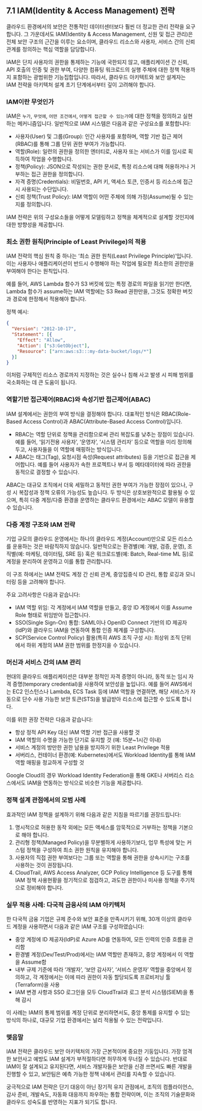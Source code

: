 ## 7.1 IAM(Identity & Access Management) 전략

클라우드 환경에서의 보안은 전통적인 데이터센터보다 훨씬 더 정교한 관리 전략을 요구합니다. 그 가운데서도 IAM(Identity & Access Management, 신원 및 접근 관리)은 전체 보안 구조의 근간을 이루는 요소이며, 클라우드 리소스와 사용자, 서비스 간의 신뢰 관계를 정의하는 핵심 역할을 담당합니다. 

IAM은 단지 사용자의 권한을 통제하는 기능에 국한되지 않고, 애플리케이션 간 신뢰, API 호출의 인증 및 권한 부여, 다양한 컴퓨팅 워크로드의 실행 주체에 대한 정책 적용까지 포함하는 광범위한 기능집합입니다. 따라서, 클라우드 아키텍트와 보안 설계자는 IAM 전략을 아키텍처 설계 초기 단계에서부터 깊이 고려해야 합니다.

### IAM이란 무엇인가

IAM은 `누가`, `무엇에`, `어떤 조건에서`, `어떻게 접근할 수 있는가`에 대한 정책을 정의하고 실현하는 메커니즘입니다. 일반적으로 IAM 시스템은 다음과 같은 구성요소를 포함합니다:

- 사용자(User) 및 그룹(Group): 인간 사용자를 포함하며, 역할 기반 접근 제어(RBAC)를 통해 그룹 단위 권한 부여가 가능합니다.
- 역할(Role): 일련의 권한을 정의한 엔터티로, 사용자 또는 서비스가 이를 임시로 획득하여 작업을 수행합니다.
- 정책(Policy): JSON으로 작성되는 권한 문서로, 특정 리소스에 대해 허용하거나 거부하는 접근 권한을 정의합니다.
- 자격 증명(Credentials): 비밀번호, API 키, 액세스 토큰, 인증서 등 리소스에 접근 시 사용되는 수단입니다.
- 신뢰 정책(Trust Policy): IAM 역할이 어떤 주체에 의해 가정(Assume)될 수 있는지를 정의합니다.

IAM 전략은 위의 구성요소들을 어떻게 모델링하고 정책을 체계적으로 설계할 것인지에 대한 방향성을 제공합니다.

### 최소 권한 원칙(Principle of Least Privilege)의 적용

IAM 전략의 핵심 원칙 중 하나는 ‘최소 권한 원칙(Least Privilege Principle)’입니다. 이는 사용자나 애플리케이션이 반드시 수행해야 하는 작업에 필요한 최소한의 권한만을 부여해야 한다는 원칙입니다.

예를 들어, AWS Lambda 함수가 S3 버킷에 있는 특정 경로의 파일을 읽기만 한다면, Lambda 함수가 assume하는 IAM 역할에는 S3 Read 권한만을, 그것도 정확한 버킷과 경로에 한정해서 적용해야 합니다.

정책 예시:

```json
{
  "Version": "2012-10-17",
  "Statement": [{
    "Effect": "Allow",
    "Action": ["s3:GetObject"],
    "Resource": ["arn:aws:s3:::my-data-bucket/logs/*"]
  }]
}
```

이처럼 구체적인 리소스 경로까지 지정하는 것은 실수나 침해 사고 발생 시 피해 범위를 국소화하는 데 큰 도움이 됩니다.

### 역할기반 접근제어(RBAC)와 속성기반 접근제어(ABAC)

IAM 설계에서는 권한의 부여 방식을 결정해야 합니다. 대표적인 방식은 RBAC(Role-Based Access Control)과 ABAC(Attribute-Based Access Control)입니다.

- RBAC는 역할 단위로 정책을 관리함으로써 관리 복잡도를 낮추는 장점이 있습니다. 예를 들어, ‘읽기전용 사용자’, ‘운영자’, ‘시스템 관리자’ 등으로 역할을 미리 정의해 두고, 사용자들을 이 역할에 매핑하는 방식입니다.
- ABAC는 태그(Tag), 요청시점 속성(Request attributes) 등을 기반으로 접근을 제어합니다. 예를 들어 사용자가 속한 프로젝트나 부서 등 메타데이터에 따라 권한을 동적으로 결정할 수 있습니다.

ABAC는 대규모 조직에서 더욱 세밀하고 동적인 권한 부여가 가능한 장점이 있으나, 구성 시 복잡성과 정책 오류의 가능성도 높습니다. 두 방식은 상호보완적으로 활용될 수 있으며, 특히 다중 계정/다중 환경을 운영하는 클라우드 환경에서는 ABAC 모델이 유용할 수 있습니다.

### 다중 계정 구조와 IAM 전략

기업 규모의 클라우드 운영에서는 하나의 클라우드 계정(Account)만으로 모든 리소스를 운용하는 것은 바람직하지 않습니다. 일반적으로는 환경별(예: 개발, 검증, 운영), 조직별(예: 마케팅, 데이터팀, SRE 등) 혹은 워크로드별(예: Batch, Real-time ML 등)로 계정을 분리하여 운영하고 이를 통합 관리합니다.

이 구조 하에서는 IAM 전략도 계정 간 신뢰 관계, 중앙집중식 ID 관리, 통합 로깅과 모니터링 등을 고려해야 합니다.

주요 고려사항은 다음과 같습니다:

- IAM 역할 위임: 각 계정에서 IAM 역할을 만들고, 중앙 ID 계정에서 이를 Assume Role 형태로 위임받아 접근합니다.
- SSO(Single Sign-On) 통합: SAML이나 OpenID Connect 기반의 ID 제공자(IdP)와 클라우드 IAM을 연동하여 통합 인증 체계를 구성합니다.
- SCP(Service Control Policy) 활용(특히 AWS 조직 구성 시): 최상위 조직 단위에서 하위 계정의 IAM 권한 범위를 한정지을 수 있습니다.

### 머신과 서비스 간의 IAM 관리

현대의 클라우드 애플리케이션은 대부분 정적인 자격 증명이 아니라, 동적 또는 임시 자격 증명(temporary credential)을 사용하여 보안성을 높입니다. 예를 들어 AWS에서는 EC2 인스턴스나 Lambda, ECS Task 등에 IAM 역할을 연결하면, 해당 서비스가 자동으로 단수 사용 가능한 보안 토큰(STS)을 발급받아 리소스에 접근할 수 있도록 합니다.

이를 위한 권장 전략은 다음과 같습니다:

- 항상 정적 API Key 대신 IAM 역할 기반 접근을 사용할 것
- IAM 역할의 수명을 가능한 단기로 유지할 것 (예: 15분~1시간 이내)
- 서비스 계정의 방만한 권한 남용을 방지하기 위한 Least Privilege 적용
- 서버리스, 컨테이너 환경(예: Kubernetes)에서도 Workload Identity를 통해 IAM 역할 매핑을 정교하게 구성할 것

Google Cloud의 경우 Workload Identity Federation을 통해 GKE나 서버리스 리소스에서도 IAM을 연동하는 방식으로 비슷한 기능을 제공합니다.

### 정책 설계 관점에서의 모범 사례

효과적인 IAM 정책을 설계하기 위해 다음과 같은 지침을 따르기를 권장드립니다:

1. 명시적으로 허용한 동작 외에는 모든 액세스를 암묵적으로 거부하는 정책을 기본으로 해야 합니다.
2. 관리형 정책(Managed Policy)을 무분별하게 사용하기보다, 업무 특성에 맞는 커스텀 정책을 구성하여 최소 권한 원칙을 유지해야 합니다.
3. 사용자의 직접 권한 부여보다는 그룹 또는 역할을 통해 권한을 상속시키는 구조를 사용하는 것이 권장됩니다.
4. CloudTrail, AWS Access Analyzer, GCP Policy Intelligence 등 도구를 통해 IAM 정책 사용현황을 정기적으로 점검하고, 과도한 권한이나 미사용 정책을 주기적으로 정비해야 합니다.

### 실무 적용 사례: 다국적 금융사의 IAM 아키텍처

한 다국적 금융 기업은 규제 준수와 보안 표준을 만족시키기 위해, 30개 이상의 클라우드 계정을 사용하면서 다음과 같은 IAM 구조를 구성하였습니다:

- 중앙 계정에 ID 제공자(IdP)로 Azure AD를 연동하여, 모든 인력의 인증 흐름을 관리함
- 환경별 계정(Dev/Test/Prod)에서는 IAM 역할만 존재하고, 중앙 계정에서 이 역할을 Assume함
- 내부 규제 기준에 따라 ‘개발자’, ‘보안 감사자’, ‘서비스 운영자’ 역할을 중앙에서 정의하고, 각 계정에서는 이에 따라 권한이 자동 할당되도록 프로비저닝 툴(Terraform)을 사용
- IAM 변경 사항과 SSO 로그인을 모두 CloudTrail과 로그 분석 시스템(SIEM)을 통해 감시

이 사례는 IAM의 통제 범위를 계정 단위로 분리하면서도, 중앙 통제를 유지할 수 있는 방식의 하나로, 대규모 기업 환경에서는 널리 적용될 수 있는 전략입니다.

### 맺음말

IAM 전략은 클라우드 보안 아키텍처의 가장 근본적이며 중요한 기둥입니다. 가장 엄격한 보안사고 예방도 IAM 설계가 부적절하다면 허무하게 무너질 수 있습니다. 반대로 IAM이 잘 설계되고 유지된다면, 서비스 개발자들은 보안을 신경 쓰면서도 빠른 개발을 진행할 수 있고, 보안팀은 예측 가능한 정책 내에서 관리를 지속할 수 있습니다. 

궁극적으로 IAM 전략은 단기 대응이 아닌 장기적 유지 관점에서, 조직의 컴플라이언스, 감사 준비, 개발속도, 자동화 대응까지 좌우하는 통합 전략이며, 이는 조직의 기술문화와 클라우드 성숙도를 반영하는 지표가 되기도 합니다.